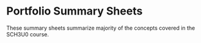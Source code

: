# Portfolio Summary Sheets

These summary sheets summarize majority of the concepts covered in the SCH3U0 course.
